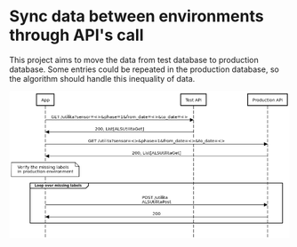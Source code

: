 # Sync data between environments through API's call

This project aims to move the data from test database to production database.
Some entries could be repeated in the production database, so the algorithm should handle this inequality of data.

![](sequence_diagram.png)